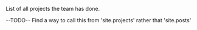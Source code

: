 List of all projects the team has done.

--TODO--
Find a way to call this from 'site.projects' rather that 'site.posts'
